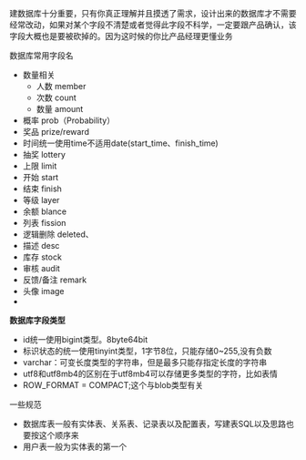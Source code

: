 建数据库十分重要，只有你真正理解并且摸透了需求，设计出来的数据库才不需要经常改动，如果对某个字段不清楚或者觉得此字段不科学，一定要跟产品确认，该字段大概也是要被砍掉的。因为这时候的你比产品经理更懂业务

数据库常用字段名

- 数量相关
  - 人数 member
  - 次数 count
  - 数量 amount
- 概率 prob（Probability）
- 奖品 prize/reward
- 时间统一使用time不适用date(start_time、finish_time)
- 抽奖 lottery
- 上限 limit
- 开始 start
- 结束 finish
- 等级 layer
- 余额 blance
- 列表 fission
- 逻辑删除 deleted、
- 描述 desc
- 库存 stock
- 审核 audit
- 反馈/备注 remark
- 头像 image
- 







**数据库字段类型**

- id统一使用bigint类型。8byte64bit
- 标识状态的统一使用tinyint类型，1字节8位，只能存储0~255,没有负数
- varchar：可变长度类型的字符串，但是最多只能存指定长度的字符串
- utf8和utf8mb4的区别在于utf8mb4可以存储更多类型的字符，比如表情
- ROW_FORMAT = COMPACT;这个与blob类型有关



一些规范

- 数据库表一般有实体表、关系表、记录表以及配置表，写建表SQL以及思路也要按这个顺序来
- 用户表一般为实体表的第一个